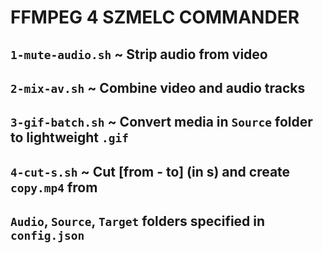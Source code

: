 # FFMPEG 4 SZMELC COMMANDER
## `1-mute-audio.sh` ~ Strip audio from video
## `2-mix-av.sh` ~ Combine video and audio tracks
## `3-gif-batch.sh` ~ Convert media in `Source` folder to lightweight `.gif`
## `4-cut-s.sh` ~ Cut [from - to] (in s) and create `copy.mp4` from

## `Audio`, `Source`, `Target` folders specified in `config.json`
